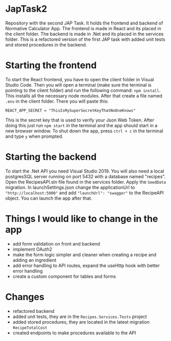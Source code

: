 # JapTask2
Repository with the second JAP Task. It holds the frontend and backend of Normative Calculator App. The frontend is made in React and its placed in the client folder. The backend is made in .Net and its placed in the services folder. This is a refactored version of the first JAP task with added unit tests and stored procedures in the backend.

# Starting the frontend
To start the React frontend, you have to open the client folder in Visual Studio Code. Then you will open a terminal (make sure the terminal is pointing to the client folder) and run the following command:
`npm install`.
This installs all the necessary node modules. After that create a file named `.env` in the client folder. There you will paste this:
```
REACT_APP_SECRET = "ThisIsMySuperSecretKeyThatNoOneKnows"
```
This is the secret key that is used to verify your Json Web Token. After doing this just run `npm start` in the terminal and the app should start in a new browser window. To shut down the app, press `ctrl + c` in the terminal and type `y` when prompted.

# Starting the backend
To start the .Net API you need Visual Studio 2019. You will also need a local postgresSQL server running on port 5432 with a database named "recipes". Open the RecipesAPI.sln file found in the services folder. Apply the `SeedData` migration. In launchSettings.json change the applicationUrl to `"http://localhost:5000"` and add `"launchUrl": "swagger"` to the RecipeAPI object. You can launch the app after that.

# Things I would like to change in the app
- add form validation on front and backend
- implement OAuth2
- make the form logic simpler and cleaner when creating a recipe and adding an ingredient
- add error handling to API routes, expand the useHttp hook with better error handling
- create a custom component for tables and forms

# Changes 
- refactored backend
- added unit tests, they are in the `Recipes.Services.Tests` project
- added stored procedures, they are located in the latest migration `RecipeTotalCost`
- created endpoints to make procedures available to the API
